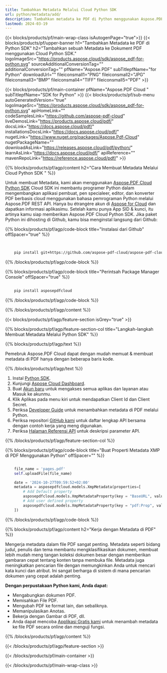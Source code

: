 ```yaml
---
title: Tambahkan Metadata Melalui Cloud Python SDK
url: python/metadata/add/
description: Tambahkan metadata ke PDF di Python menggunakan Aspose.PDF Cloud SDK. Perbaiki organisasi dan ketersediaan pencarian dokumen.
lastmod: 2024-03-19
---
```


{{< blocks/products/pf/main-wrap-class isAutogenPage="true">}}
{{< blocks/products/pf/upper-banner h1="Tambahkan Metadata ke PDF di Python SDK" h2="Tambahkan sebuah Metadata ke Dokument PDF menggunakan Cloud Python SDK." logoImageSrc="https://products.aspose.cloud/sdk/aspose_pdf-for-python.svg" sourceAdditionalConversionTag="" additionalConversionTag="" pfName="Aspose.PDF" subTitlepfName="for Python" downloadUrl="" fileiconsmall1="PNG" fileiconsmall2="JPG" fileiconsmall3="BMP" fileiconsmall4="TIFF" fileiconsmall5="PDF" >}}

{{< blocks/products/pf/main-container pfName="Aspose.PDF Cloud " subTitlepfName="SDK for Python" >}}
{{< blocks/products/pf/sub-menu autoGeneratedVersion="true" logoImageSrc="https://products.aspose.cloud/sdk/aspose_pdf-for-python.svg" apiHomeLink="" codeSamplesLink="https://github.com/aspose-pdf-cloud" liveDemosLink="https://products.aspose.cloud/pdf/" docsLink="https://docs.aspose.cloud/pdf/" installationsDocsLink="https://docs.aspose.cloud/pdf/" nugetLink="https://www.nuget.org/packages/Aspose.Pdf-Cloud" nugetPackageName="" downloadAsLink="https://releases.aspose.cloud/pdf/python/" learnAsLink="https://docs.aspose.cloud/pdf/" apiReference="" mavenRepoLink="https://reference.aspose.cloud/pdf/" >}}

{{% blocks/products/pf/agp/content h2="Cara Membuat Metadata Melalui Cloud Python SDK " %}}

Untuk membuat Metadata, kami akan menggunakan
[Aspose.PDF Cloud Python SDK](https://products.aspose.cloud/pdf/python/)
Cloud SDK ini membantu programer Python dalam mengembangkan aplikasi pembuat, pen specialeer, editor, dan konverter PDF berbasis cloud menggunakan bahasa pemrograman Python melalui Aspose.PDF REST API. Hanya bu étrangère akun di [Aspose for Cloud](https://dashboard.aspose.cloud/#/apps) dan dapatkan informasi aplikasimu. Setelah kamu punya App SID & kunci, itu artinya kamu siap memberikan Aspose.PDF Cloud Python SDK. Jika paket Python ini dihosting di Github, kamu bisa menginstal langsung dari Github:

{{% blocks/products/pf/agp/code-block title="Instalasi dari Github" offSpacer="true" %}}

```bash

     
    pip install git+https://github.com/aspose-pdf-cloud/aspose-pdf-cloud-python.git


```

{{% /blocks/products/pf/agp/code-block %}}

{{% blocks/products/pf/agp/code-block title="Perintsah Package Manager Console" offSpacer="true" %}}

```bash
     
    pip install asposepdfcloud

```

{{% /blocks/products/pf/agp/code-block %}}

{{% /blocks/products/pf/agp/content %}}

{{< blocks/products/pf/agp/feature-section isGrey="true" >}}

{{% blocks/products/pf/agp/feature-section-col title="Langkah-langkah Membuat Metadata Melalui Python SDK" %}}

{{% blocks/products/pf/agp/text %}}

Pemebruk Aspose.PDF Cloud dapat dengan mudah memuat & membuat metadata di PDF hanya dengan beberapa baris kode.

{{% /blocks/products/pf/agp/text %}}

1. Instal [Python SDK](https://pypi.org/project/asposepdfcloud/).
1. Kunjungi [Aspose Cloud Dashboard](https://dashboard.aspose.cloud/).
1. Buat [Akun baru](https://docs.aspose.cloud/display/storagecloud/Creating+and+Managing+Account) untuk mengakses semua aplikas dan layanan atau Masuk ke akunmu.
1. Klik Aplikas pada menu kiri untuk mendapatkan Client Id dan Client Secret.
1. Periksa [Developer Guide](https://docs.aspose.cloud/pdf/developer-guide/) untuk menambahkan metadata di PDF melalui Python.
1. Periksa repositori [GitHub kami](https://github.com/aspose-pdf-cloud/aspose-pdf-cloud-python/) untuk daftar lengkap API bersama dengan contoh kerja yang meng digunakan.
1. Periksa [Halaman Referensi API](https://reference.aspose.cloud/pdf/#/Document) untuk deskripsi parameter API.

{{% /blocks/products/pf/agp/feature-section-col %}}

{{% blocks/products/pf/agp/code-block title="Buat Properti Metadata XMP di PDF Menggunakan Python" offSpacer="" %}}
```python

    file_name = 'pages.pdf'
    self.uploadFile(file_name)

    date = '2024-10-27T09:59:52+02:00'
    metadata = asposepdfcloud.models.XmpMetadata(properties=[
        # Add Default property
        asposepdfcloud.models.XmpMetadataProperty(key = "BaseURL", value = "http://www.somename.com/path"),
        # Add user defined property
        asposepdfcloud.models.XmpMetadataProperty(key = "pdf:Prop", value = "PropValue", namespace_uri = "http://ns.adobe.com/pdf/1.3/"),
    ])
```

{{% /blocks/products/pf/agp/code-block %}}

{{% blocks/products/pf/agp/content h2="Kerja dengan Metadata di PDF" %}}

Mengerja metadata dalam file PDF sangat penting. Metadata seperti bidang judul, penulis dan tema membantu mengklasifikasikan dokumen, membuat lebih mudah meng tangan koleksi dokumen besar dengan memberikan gambaran cepat tentang konten tanpa membuka file.
Metadata juga meningkatkan pencarian file dengan memungkinkan Anda untuk mencari kata kunci dan atribut. Ini sangat berharga di sistem di mana pencarian dokumen yang cepat adalah penting.

**Dengan perpustakaan Python kami, Anda dapat:**

+ Mengabungkan dokumen PDF.
+ Memisahkan File PDF.
+ Mengubah PDF ke format lain, dan sebaliknya.
+ Memanipulasikan Anotas.
+ Bekerja dengan Gambar di PDF, dll.
+ Anda dapat mencoba [Applikasi Gratis kami](https://products.aspose.app/pdf/metadata) untuk menambah metadata ke file PDF secara online dan menguji fungsi.

{{% /blocks/products/pf/agp/content %}}

{{< /blocks/products/pf/agp/feature-section >}}


{{< /blocks/products/pf/main-container >}}

{{< /blocks/products/pf/main-wrap-class >}}
